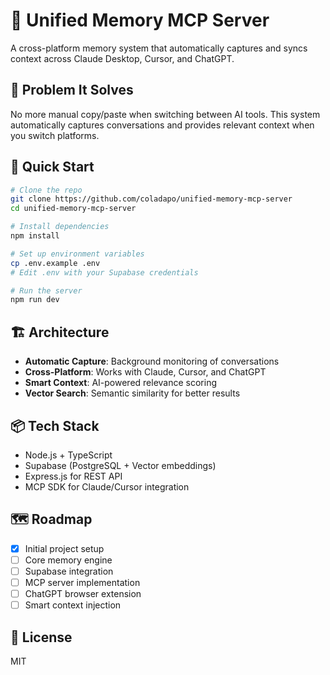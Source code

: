 # 🧠 Unified Memory MCP Server

A cross-platform memory system that automatically captures and syncs context across Claude Desktop, Cursor, and ChatGPT.

## 🎯 Problem It Solves
No more manual copy/paste when switching between AI tools. This system automatically captures conversations and provides relevant context when you switch platforms.

## 🚀 Quick Start
```bash
# Clone the repo
git clone https://github.com/coladapo/unified-memory-mcp-server
cd unified-memory-mcp-server

# Install dependencies
npm install

# Set up environment variables
cp .env.example .env
# Edit .env with your Supabase credentials

# Run the server
npm run dev
```

## 🏗️ Architecture
- **Automatic Capture**: Background monitoring of conversations
- **Cross-Platform**: Works with Claude, Cursor, and ChatGPT
- **Smart Context**: AI-powered relevance scoring
- **Vector Search**: Semantic similarity for better results

## 📦 Tech Stack
- Node.js + TypeScript
- Supabase (PostgreSQL + Vector embeddings)
- Express.js for REST API
- MCP SDK for Claude/Cursor integration

## 🗺️ Roadmap
- [x] Initial project setup
- [ ] Core memory engine
- [ ] Supabase integration
- [ ] MCP server implementation
- [ ] ChatGPT browser extension
- [ ] Smart context injection

## 📄 License
MIT